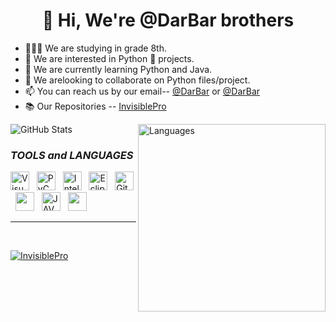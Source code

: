 <h1 align="center"> 👋 Hi, We're @DarBar brothers</h1>

- 👨🏻‍🎓 We are studying in grade 8th.   &nbsp; &nbsp;
- 👀 We are interested in Python 🐍 projects.  &nbsp; &nbsp;
- 🌱 We are currently learning Python and Java.  &nbsp; &nbsp;
- 💞️ We arelooking to collaborate on Python files/project.  &nbsp; &nbsp; 
- 📫 You can reach us by our email-- [@DarBar](mailto:dhyeyrathodsir@gmail.com) or [@DarBar](mailto:rathod.bhavy77@gmail.com)
- 📚 Our Repositories -- [InvisiblePro](https://github.com/InvisiblePro?tab=repositories)

<img alt="GitHub Stats" src="https://github-readme-stats.vercel.app/api?username=InvisiblePro&show_icons=true&theme=radical&title_color=00ffff&text_color=fff"/> <img alt="Languages" src="https://github-readme-stats.vercel.app/api/top-langs/?username=InvisiblePro&hide_border=false&theme=radical&show_icons=true&bg_color=151415&text_color=fff&title_color=0ff" width="300px" align="right"/>

### ***TOOLS*** *and* ***LANGUAGES*** 
[<img alt="Visual Studio Code" src="https://cdn.icon-icons.com/icons2/2107/PNG/512/file_type_vscode_icon_130084.png" width="30px" />](https://code.visualstudio.com/) &nbsp; 
[<img src="https://upload.wikimedia.org/wikipedia/commons/thumb/1/1d/PyCharm_Icon.svg/1024px-PyCharm_Icon.svg.png" alt="PyCharm" width="30px">](https://www.jetbrains.com/pycharm/) &nbsp;  [<img src="https://upload.wikimedia.org/wikipedia/commons/thumb/9/9c/IntelliJ_IDEA_Icon.svg/1200px-IntelliJ_IDEA_Icon.svg.png" width="30px" alt="Intellij">](https://www.jetbrains.com/idea) &nbsp;
[<img src="https://user-images.githubusercontent.com/11943860/46922529-b28cdc80-cfe0-11e8-9aec-0091161d3599.png" alt="Eclipse" width="30px">](https://www.eclipse.org/) &nbsp;
[<img alt="GitHub" src="https://cdn-icons-png.flaticon.com/512/25/25231.png" width="30px" />](https://www.github.com/) &nbsp; 
[<img src="https://cdn.iconscout.com/icon/free/png-256/python-3521655-2945099.png" width="30px" />](https://www.python.org/) &nbsp;  [<img src="https://cdn-icons-png.flaticon.com/512/226/226777.png" alt="JAVA" width="30px">](https://www.java.com/en/)   &nbsp; [<img src="https://upload.wikimedia.org/wikipedia/commons/thumb/3/38/Jupyter_logo.svg/1200px-Jupyter_logo.svg.png" width="30px"/>](https://jupyter.org/) &nbsp;

<hr>
<br>

[<img src="https://img.shields.io/badge/GitHub-InvisiblePro-blue?logo=github&style=for-the-badge" align="center" alt="InvisiblePro">](https://github.com/InvisiblePro)
